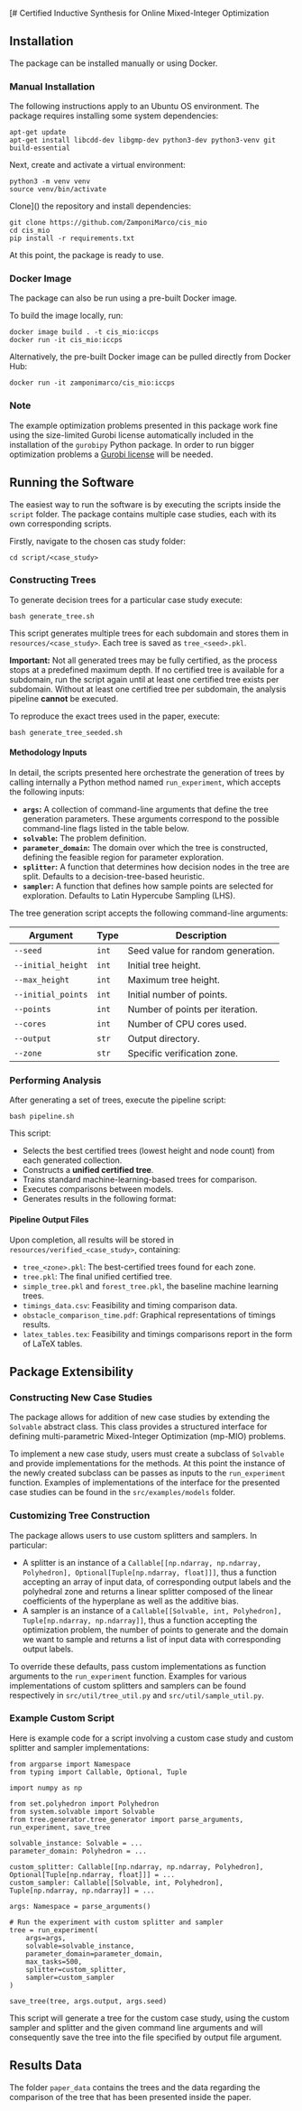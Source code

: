[# Certified Inductive Synthesis for Online Mixed-Integer Optimization

## Installation

The package can be installed manually or using Docker.

### Manual Installation

The following instructions apply to an Ubuntu OS environment. The package requires installing some system dependencies:

```
apt-get update
apt-get install libcdd-dev libgmp-dev python3-dev python3-venv git build-essential
```

Next, create and activate a virtual environment:

```
python3 -m venv venv
source venv/bin/activate
```

Clone]() the repository and install dependencies:

```
git clone https://github.com/ZamponiMarco/cis_mio
cd cis_mio
pip install -r requirements.txt
```

At this point, the package is ready to use.

### Docker Image

The package can also be run using a pre-built Docker image.

To build the image locally, run:

```
docker image build . -t cis_mio:iccps
docker run -it cis_mio:iccps
```

Alternatively, the pre-built Docker image can be pulled directly from Docker Hub:

```
docker run -it zamponimarco/cis_mio:iccps
```

### Note

The example optimization problems presented in this package work fine using the size-limited Gurobi license automatically included in the installation of the `gurobipy` Python package. In order to run bigger optimization problems a [Gurobi license](https://support.gurobi.com/hc/en-us/articles/12684663118993-How-do-I-obtain-a-Gurobi-license) will be needed.

## Running the Software

The easiest way to run the software is by executing the scripts inside the `script` folder. The package contains multiple case studies, each with its own corresponding scripts.

Firstly, navigate to the chosen cas study folder:

```
cd script/<case_study>
```

### Constructing Trees

To generate decision trees for a particular case study execute:

```
bash generate_tree.sh
```

This script generates multiple trees for each subdomain and stores them in `resources/<case_study>`. Each tree is saved as `tree_<seed>.pkl`.

**Important:**
Not all generated trees may be fully certified, as the process stops at a predefined maximum depth. If no certified tree is available for a subdomain, run the script again until at least one certified tree exists per subdomain.
Without at least one certified tree per subdomain, the analysis pipeline **cannot** be executed.

To reproduce the exact trees used in the paper, execute:

```
bash generate_tree_seeded.sh
```

#### **Methodology Inputs**

In detail, the scripts presented here orchestrate the generation of trees by calling internally a Python method named `run_experiment`, which accepts the following inputs:

- **`args`:** A collection of command-line arguments that define the tree generation parameters. These arguments correspond to the possible command-line flags listed in the table below.
- **`solvable`:** The problem definition.
- **`parameter_domain`:** The domain over which the tree is constructed, defining the feasible region for parameter exploration.
- **`splitter`:** A function that determines how decision nodes in the tree are split. Defaults to a decision-tree-based heuristic.
- **`sampler`:** A function that defines how sample points are selected for exploration. Defaults to Latin Hypercube Sampling (LHS).

The tree generation script accepts the following command-line arguments:

| Argument           | Type    | Description |
|-------------------|--------|-------------|
| `--seed`          | `int`  | Seed value for random generation. |
| `--initial_height` | `int`  | Initial tree height. |
| `--max_height`    | `int`  | Maximum tree height. |
| `--initial_points` | `int`  | Initial number of points. |
| `--points`        | `int`  | Number of points per iteration. |
| `--cores`         | `int`  | Number of CPU cores used. |
| `--output`        | `str`  | Output directory. |
| `--zone`          | `str`  | Specific verification zone. |

### Performing Analysis

After generating a set of trees, execute the pipeline script:

```
bash pipeline.sh
```

This script:
- Selects the best certified trees (lowest height and node count) from each generated collection.
- Constructs a **unified certified tree**.
- Trains standard machine-learning-based trees for comparison.
- Executes comparisons between models.
- Generates results in the following format:

#### Pipeline Output Files
Upon completion, all results will be stored in `resources/verified_<case_study>`, containing:
- `tree_<zone>.pkl`: The best-certified trees found for each zone.
- `tree.pkl`: The final unified certified tree.
- `simple_tree.pkl` and `forest_tree.pkl`, the baseline machine learning trees.
- `timings_data.csv`: Feasibility and timing comparison data.
- `obstacle_comparison_time.pdf`: Graphical representations of timings results.
- `latex_tables.tex`: Feasibility and timings comparisons report in the form of LaTeX tables.

## Package Extensibility

### Constructing New Case Studies

The package allows for addition of new case studies by extending the `Solvable` abstract class. This class provides a structured interface for defining multi-parametric Mixed-Integer Optimization (mp-MIO) problems.

To implement a new case study, users must create a subclass of `Solvable` and provide implementations for the methods. At this point the instance of the newly created subclass can be passes as inputs to the `run_experiment` function. Examples of implementations of the interface for the presented case studies can be found in the `src/examples/models` folder. 

### Customizing Tree Construction

The package allows users to use custom splitters and samplers. In particular:
- A splitter is an instance of a `Callable[[np.ndarray, np.ndarray, Polyhedron], Optional[Tuple[np.ndarray, float]]]`, thus a function accepting an array of input data, of corresponding output labels and the polyhedral zone and returns a linear splitter composed of the linear coefficients of the hyperplane as well as the additive bias.
- A sampler is an instance of a `Callable[[Solvable, int, Polyhedron], Tuple[np.ndarray, np.ndarray]]`, thus a function accepting the optimization problem, the number of points to generate and the domain we want to sample and returns a list of input data with corresponding output labels.

To override these defaults, pass custom implementations as function arguments to the `run_experiment` function. Examples for various implementations of custom splitters and samplers can be found respectively in `src/util/tree_util.py` and `src/util/sample_util.py`.

### Example Custom Script

Here is example code for a script involving a custom case study and custom splitter and sampler implementations:

```
from argparse import Namespace
from typing import Callable, Optional, Tuple

import numpy as np

from set.polyhedron import Polyhedron
from system.solvable import Solvable
from tree.generator.tree_generator import parse_arguments, run_experiment, save_tree

solvable_instance: Solvable = ...
parameter_domain: Polyhedron = ...

custom_splitter: Callable[[np.ndarray, np.ndarray, Polyhedron], Optional[Tuple[np.ndarray, float]]] = ...
custom_sampler: Callable[[Solvable, int, Polyhedron], Tuple[np.ndarray, np.ndarray]] = ...

args: Namespace = parse_arguments()

# Run the experiment with custom splitter and sampler
tree = run_experiment(
    args=args,
    solvable=solvable_instance,
    parameter_domain=parameter_domain,
    max_tasks=500,
    splitter=custom_splitter,
    sampler=custom_sampler
)

save_tree(tree, args.output, args.seed)
```

This script will generate a tree for the custom case study, using the custom sampler and splitter and the given command line arguments and will consequently save the tree into the file specified by output file argument.

## Results Data

The folder `paper_data` contains the trees and the data regarding the comparison of the tree that has been presented inside the paper.